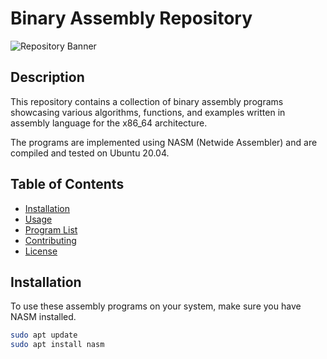 # Binary Assembly Repository

![Repository Banner](path_to_banner.png)

## Description

This repository contains a collection of binary assembly programs showcasing various algorithms, functions, and examples written in assembly language for the x86_64 architecture.

The programs are implemented using NASM (Netwide Assembler) and are compiled and tested on Ubuntu 20.04.

## Table of Contents

- [Installation](#installation)
- [Usage](#usage)
- [Program List](#program-list)
- [Contributing](#contributing)
- [License](#license)

## Installation

To use these assembly programs on your system, make sure you have NASM installed.

```bash
sudo apt update
sudo apt install nasm
